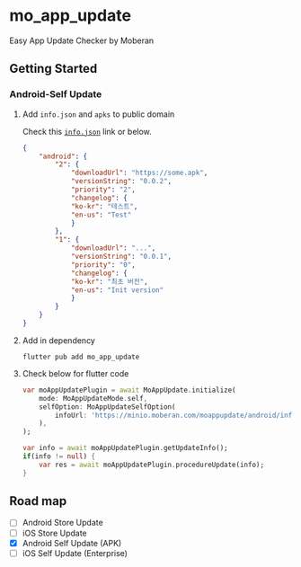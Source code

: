# mo_app_update

Easy App Update Checker by Moberan

## Getting Started


### Android-Self Update

1. Add `info.json` and `apks` to public domain  
    
    Check this [`info.json`](https://github.com/MoberanCompany/flutter_mo_app_update/blob/main/example/info.json) link or below.
    
    ```json
    {
        "android": {
            "2": {
                "downloadUrl": "https://some.apk",
                "versionString": "0.0.2",
                "priority": "2",
                "changelog": {
                "ko-kr": "테스트",
                "en-us": "Test"
                }
            },
            "1": {
                "downloadUrl": "...",
                "versionString": "0.0.1",
                "priority": "0",
                "changelog": {
                "ko-kr": "최초 버전",
                "en-us": "Init version"
                }
            }
        }
    }

    ```


2. Add in dependency

    ```shell
    flutter pub add mo_app_update
    ```

3. Check below for flutter code

    ```dart
    var moAppUpdatePlugin = await MoAppUpdate.initialize(
        mode: MoAppUpdateMode.self,
        selfOption: MoAppUpdateSelfOption(
            infoUrl: 'https://minio.moberan.com/moappupdate/android/info.json',
        ),
    );

    var info = await moAppUpdatePlugin.getUpdateInfo();
    if(info != null) {
        var res = await moAppUpdatePlugin.procedureUpdate(info);
    }
    ```


## Road map

* [ ] Android Store Update
* [ ] iOS Store Update
* [x] Android Self Update (APK)
* [ ] iOS Self Update (Enterprise)
